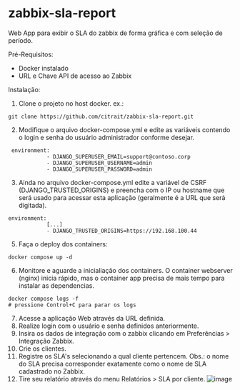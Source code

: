 # zabbix-sla-report
Web App para exibir o SLA do zabbix de forma gráfica e com seleção de período.  

Pré-Requisitos:  
- Docker instalado
- URL e Chave API de acesso ao Zabbix


Instalação:  
1. Clone o projeto no host docker. ex.:
```
git clone https://github.com/citrait/zabbix-sla-report.git
```
2. Modifique o arquivo docker-compose.yml e edite as variáveis contendo o login e senha do usuário administrador conforme desejar.
```
 environment:
            - DJANGO_SUPERUSER_EMAIL=support@contoso.corp
            - DJANGO_SUPERUSER_USERNAME=admin
            - DJANGO_SUPERUSER_PASSWORD=admin
```
3. Ainda no arquivo docker-compose.yml edite a variável de CSRF (DJANGO_TRUSTED_ORIGINS) e preencha com o IP ou hostname que será usado para acessar esta aplicação (geralmente é a URL que será digitada).
```
environment:
            [...]
            - DJANGO_TRUSTED_ORIGINS=https://192.168.100.44
```
5. Faça o deploy dos containers:
```
docker compose up -d
```

6. Monitore e aguarde a inicialiação dos containers. O container webserver (nginx) inicia rápido, mas o container app precisa de mais tempo para instalar as dependencias.
```
docker compose logs -f
# pressione Control+C para parar os logs
```

7. Acesse a aplicação Web através da URL definida.
8. Realize login com o usuário e senha definidos anteriormente.
9. Insira os dados de integração com o zabbix clicando em Preferências > Integração Zabbix.
10. Crie os clientes.
11. Registre os SLA's selecionando a qual cliente pertencem. Obs.: o nome do SLA precisa corresponder exatamente como o nome de SLA cadastrado no Zabbix.
12. Tire seu relatório através do menu Relatórios > SLA por cliente.
![image](https://github.com/CitraIT/zabbix-sla-report/assets/91758384/742fdf8b-4274-462c-ab60-fcb798f4904a)


